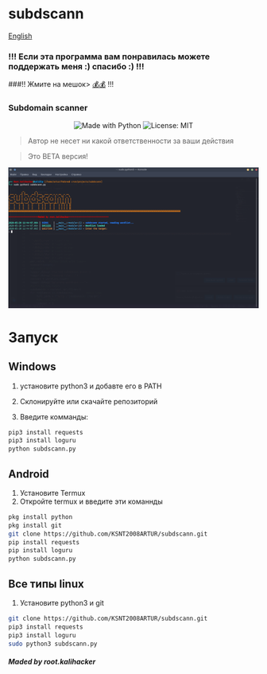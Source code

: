 
# subdscann
[English](README.md)  

### !!!           Если эта программа вам понравилась можете поддержать меня :)  спасибо :) !!!
###!!  Жмите на мешок>    [💰💰](https://qiwi.com/p/79602864432)        !!!

###                   Subdomain scanner
<p align="center">
    <img alt="Made with Python" src="https://img.shields.io/badge/Made%20with-Python-%23FFD242?logo=python&logoColor=white"> 
    <img alt="License: MIT" src="https://img.shields.io/badge/License-MIT-yellow.svg" target="_blank" />

</p>

> Автор не несет ни какой ответственности за ваши действия

> Это ВЕТА версия!

![subdscann](https://github.com/KSNT2008ARTUR/subdscann/blob/master/subdscann_demo.png "subdscann")

#                            Запуск
## Windows

1. установите python3 и добавте его в PATH

2. Склонируйте или скачайте репозиторий

3. Введите комманды:
```cmd
pip3 install requests
pip3 install loguru
python subdscann.py
```

## Android
1. Установите Termux
2. Откройте termux и введите эти команнды
``` bash
pkg install python
pkg install git
git clone https://github.com/KSNT2008ARTUR/subdscann.git
pip install requests
pip install loguru
python subdscann.py
```

## Все типы linux
1. Установите python3 и git
``` bash
git clone https://github.com/KSNT2008ARTUR/subdscann.git
pip3 install requests
pip3 install loguru
sudo python3 subdscann.py
```
##### Maded by root.kalihacker
